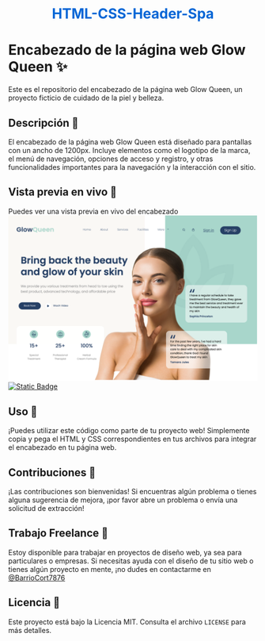 <h1 align="center" style="color: #0366d6;">
   HTML-CSS-Header-Spa
</h1>

# Encabezado de la página web Glow Queen ✨

Este es el repositorio del encabezado de la página web Glow Queen, un proyecto ficticio de cuidado de la piel y belleza.

## Descripción 📝

El encabezado de la página web Glow Queen está diseñado para pantallas con un ancho de 1200px. Incluye elementos como el logotipo de la marca, el menú de navegación, opciones de acceso y registro, y otras funcionalidades importantes para la navegación y la interacción con el sitio.

## Vista previa en vivo 🌟

Puedes ver una vista previa en vivo del encabezado ![Web Spa](/img/header_spa&beauty.png)
[![Static Badge](https://img.shields.io/badge/Ver%20Codigo%20-%20%23A9D6CB?style=for-the-badge&logoColor=A9D6CB&labelColor=%23A9D6CB)](/src/)


## Uso 🚀

¡Puedes utilizar este código como parte de tu proyecto web! Simplemente copia y pega el HTML y CSS correspondientes en tus archivos para integrar el encabezado en tu página web.

## Contribuciones 🤝

¡Las contribuciones son bienvenidas! Si encuentras algún problema o tienes alguna sugerencia de mejora, ¡por favor abre un problema o envía una solicitud de extracción!

## Trabajo Freelance 💼

Estoy disponible para trabajar en proyectos de diseño web, ya sea para particulares o empresas. Si necesitas ayuda con el diseño de tu sitio web o tienes algún proyecto en mente, ¡no dudes en contactarme en 
<br>
[@BarrioCort7876](https://www.twitter.com/BarrioCort7876)

## Licencia 📄

Este proyecto está bajo la Licencia MIT. Consulta el archivo `LICENSE` para más detalles.
